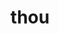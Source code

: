 ---
category: 4-letters
denotation: null
name: thou
reference_link: https://www.etymonline.com/word/thou
root_language: null
root_name: null
title: thou
type: free
word_sums:
- respelling: thou
  sum: 'Thou + '
---